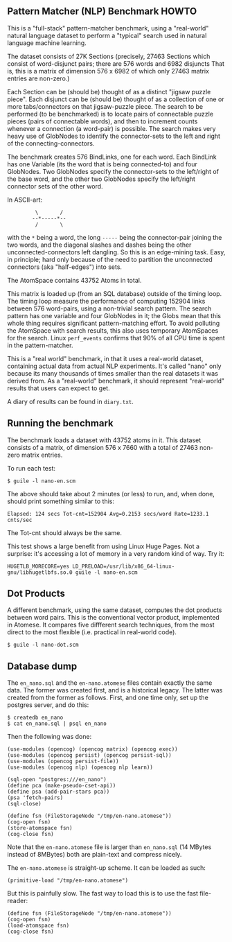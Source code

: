 
Pattern Matcher (NLP) Benchmark HOWTO
-------------------------------------
This is a "full-stack" pattern-matcher benchmark, using a "real-world"
natural language dataset to perform a "typical" search used in natural
language machine learning.

The dataset consists of 27K Sections (precisely, 27463 Sections which
consist of word-disjunct pairs; there are 576 words and 6982 disjuncts
That is, this is a matrix of dimension 576 x 6982 of which only 27463
matrix entries are non-zero.)

Each Section can be (should be) thought of as a distinct "jigsaw puzzle
piece". Each disjunct can be (should be) thought of as a collection of
one or more tabs/connectors on that jigsaw-puzzle piece. The search to
be performed (to be benchmarked) is to locate pairs of connectable
puzzle pieces (pairs of connectable words), and then to increment counts
whenever a connection (a word-pair) is possible. The search makes very
heavy use of GlobNodes to identify the connector-sets to the left and
right of the connecting-connectors.

The benchmark creates 576 BindLinks, one for each word. Each BindLink
has one Variable (its the word that is being connected-to) and four
GlobNodes. Two GlobNodes specify the connector-sets to the left/right
of the base word, and the other two GlobNodes specify the left/right
connector sets of the other word.

In ASCII-art:
```
         \       /
        --*-----*--
         /       \
```
with the `*` being a word, the long `-----` being the connector-pair
joining the two words, and the diagonal slashes and dashes being the
other unconnected-connectors left dangling.  So this is an edge-mining
task. Easy, in principle; hard only because of the need to partition
the unconnected connectors (aka "half-edges") into sets.

The AtomSpace contains 43752 Atoms in total.

This matrix is loaded up (from an SQL database) outside of the timing
loop. The timing loop measure the performance of computing 152904 links
between 576 word-pairs, using a non-trivial search pattern. The search
pattern has one variable and four GlobNodes in it; the Globs mean that
this whole thing requires significant pattern-matching effort.  To
avoid polluting the AtomSpace with search results, this also uses
temporary AtomSpaces for the search. Linux `perf_events` confirms that
90% of all CPU time is spent in the pattern-matcher.

This is a "real world" benchmark, in that it uses a real-world dataset,
containing actual data from actual NLP experiments.  It's called "nano"
only because its many thousands of times smaller than the real datasets
it was derived from.  As a "real-world" benchmark, it should represent
"real-world" results that users can expect to get.

A diary of results can be found in `diary.txt`.

## Running the benchmark
The benchmark loads a dataset with 43752 atoms in it.  This dataset
consists of a matrix, of dimension 576 x 7660 with a total of 27463
non-zero matrix entries.

To run each test:
```
$ guile -l nano-en.scm
```
The above should take about 2 minutes (or less) to run, and, when done,
should print something similar to this:

```
Elapsed: 124 secs Tot-cnt=152904 Avg=0.2153 secs/word Rate=1233.1 cnts/sec
```

The Tot-cnt should always be the same.

This test shows a large benefit from using Linux Huge Pages.
Not a surprise: it's accessing a lot of memory in a very random
kind of way.  Try it:
```
HUGETLB_MORECORE=yes LD_PRELOAD=/usr/lib/x86_64-linux-gnu/libhugetlbfs.so.0 guile -l nano-en.scm
```

## Dot Products

A different benchmark, using the same dataset, computes the dot products
between word pairs. This is the conventional vector product, implemented
in Atomese. It compares five diffferent search techniques, from the most
direct to the most flexible (i.e. practical in real-world code).
```
$ guile -l nano-dot.scm
```

## Database dump
The `en_nano.sql` and the `en-nano.atomese` files contain exactly the
same data. The former was created first, and is a historical legacy.
The latter was created from the former as follows. First, and one time
only, set up the postgres server, and do this:
```
$ createdb en_nano
$ cat en_nano.sql | psql en_nano
```
Then the following was done:
```
(use-modules (opencog) (opencog matrix) (opencog exec))
(use-modules (opencog persist) (opencog persist-sql))
(use-modules (opencog persist-file))
(use-modules (opencog nlp) (opencog nlp learn))

(sql-open "postgres:///en_nano")
(define pca (make-pseudo-cset-api))
(define psa (add-pair-stars pca))
(psa 'fetch-pairs)
(sql-close)

(define fsn (FileStorageNode "/tmp/en-nano.atomese"))
(cog-open fsn)
(store-atomspace fsn)
(cog-close fsn)
```

Note that the `en-nano.atomese` file is larger than `en_nano.sql` (14
MBytes instead of 8MBytes) both are plain-text and compress nicely.

The `en-nano.atomese` is straight-up scheme. It can be loaded as such:
```
(primitive-load "/tmp/en-nano.atomese")
```
But this is painfully slow.  The fast way to load this is to use the
fast file-reader:
```
(define fsn (FileStorageNode "/tmp/en-nano.atomese"))
(cog-open fsn)
(load-atomspace fsn)
(cog-close fsn)
```

